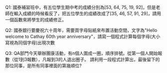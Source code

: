 Q1:
國泰補習班中，有五位學生期中考的成績分別為[53, 64, 75, 19, 92]，但是老師在輸入成績的時候看反了，把五位學生的成績改成了[35, 46, 57, 91, 29]，請用一個函數來將學生的成績修正。

Q2:
國泰銀行要慶祝六十周年，需要買字母貼紙來布置活動空間，文字為"Hello welcome to Cathay 60th year anniversary"，請寫一個程式計算每個字母(大小寫視為同個字母)出現次數

Q3:
QA部門今天舉辦團康活動，有n個人圍成一圈，順序排號。從第一個人開始報數（從1到3報數），凡報到3的人退出圈子。
請利用一段程式計算出，最後留下的那位同事，是所有同事裡面的第幾順位?

